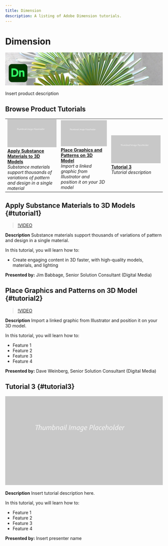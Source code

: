 ```yaml
---
title: Dimension
description: A listing of Adobe Dimension tutorials.
---
```


# Dimension

![Tutorial Hero Image](../assets/Dimenio.jpg)

Insert product description

## Browse Product Tutorials

<table>
<tr>
 <td>
   <a href="dimension.md#tutorial1">
      <img alt="Apply Substance Materials to 3D Models" src="../assets/table_placeholder.png" />
   </a>
    <div>
   <a href="dimension.md#tutorial1"><strong>Apply Substance Materials to 3D Models</strong></a>
    </div>
    <em>Substance materials support thousands of variations of pattern and design in a single material</em>
    <br>
  </td>
  <td>
    <a href="dimension.md#tutorial2">
        <img alt="Place Graphics and Patterns  on 3D Model" src="../assets/table_placeholder.png" />
    </a>
    <div>
    <a href="dimension.md#tutorial2"><strong>Place Graphics and Patterns on 3D Model</strong></a>
    </div>
    <em>Import a linked graphic from Illustrator and position it on your 3D model</em>
    <br>
  </td>
  <td>
    <a href="dimension.md#tutorial3">
        <img alt="Tutorial 3" src="../assets/table_placeholder.png" />
    </a>
    <div>
    <a href="dimension.md#tutorial3"><strong>Tutorial 3</strong></a>
    </div>
    <em>Tutorial description</em>
  </td>
</tr>
</table>

## Apply Substance Materials to 3D Models {#tutorial1}

>[!VIDEO](https://video.tv.adobe.com/v/326944?hidetitle=true)

**Description**
Substance materials support thousands of variations of pattern and design in a single material.

In this tutorial, you will learn how to:
* Create engaging content in 3D faster, with high-quality models, materials, and lighting

**Presented by:**
Jim Babbage, Senior Solution Consultant (Digital Media)

## Place Graphics and Patterns on 3D Model {#tutorial2}

>[!VIDEO](https://video.tv.adobe.com/v/326945?hidetitle=true)

**Description**
Import a linked graphic from Illustrator and position it on your 3D model. 

In this tutorial, you will learn how to:
* Feature 1
* Feature 2
* Feature 3
* Feature 4

**Presented by:**
Dave Weinberg, Senior Solution Consultant (Digital Media)

## Tutorial 3 {#tutorial3}

![Video Hero Placeholder Image](../assets/table_placeholder.png)

**Description**
Insert tutorial description here.

In this tutorial, you will learn how to:
* Feature 1
* Feature 2
* Feature 3
* Feature 4

**Presented by:**
Insert presenter name